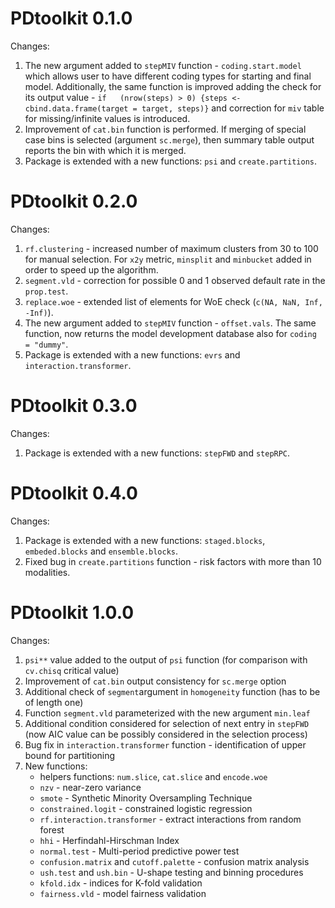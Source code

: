# PDtoolkit 0.1.0
Changes:<br/>

1. The new argument added to ```stepMIV``` function - ```coding.start.model``` which allows user to have different coding types for starting and final model. 
Additionally, the same function is improved adding the check for its output value - ```if	(nrow(steps) > 0) {steps <- cbind.data.frame(target = target, steps)}``` and correction 
for ```miv``` table for missing/infinite values is introduced. <br/>
2. Improvement of ```cat.bin``` function is performed. If merging of special case bins is selected (argument ```sc.merge```), then summary table output reports the bin with which 
   it is merged. </br>
4. Package is extended with a new functions: ```psi``` and ```create.partitions```.

# PDtoolkit 0.2.0
Changes:<br/>

1. ```rf.clustering``` - increased number of maximum clusters from 30 to 100 for manual selection. For ```x2y``` metric, ```minsplit``` and ```minbucket``` added in order to speed 
up the algorithm. <br/>
2. ```segment.vld``` - correction for possible 0 and 1 observed default rate in the ```prop.test```. <br/>
3. ```replace.woe``` - extended list of elements for WoE check (```c(NA, NaN, Inf, -Inf)```).
4. The new argument added to ```stepMIV``` function - ```offset.vals```. The same function, now returns the model development database also for ```coding = "dummy"```.
5. Package is extended with a new functions: ```evrs``` and ```interaction.transformer```.

# PDtoolkit 0.3.0
Changes:<br/>

1. Package is extended with a new functions: ```stepFWD``` and ```stepRPC```.

# PDtoolkit 0.4.0
Changes:<br/>

1. Package is extended with a new functions: ```staged.blocks```, ```embeded.blocks``` and ```ensemble.blocks```.
2. Fixed bug in ```create.partitions``` function - risk factors with more than 10 modalities. 

# PDtoolkit 1.0.0
Changes:<br/>

1. ```psi**``` value added to the output of ```psi``` function (for comparison with ```cv.chisq``` critical value)
2. Improvement of ```cat.bin``` output consistency for ```sc.merge``` option 
3. Additional check of ```segment```argument in ```homogeneity``` function (has to be of length one)
4. Function ```segment.vld``` parameterized with the new argument ```min.leaf```
5. Additional condition considered for selection of next entry in ```stepFWD``` (now AIC value can be possibly considered in the selection process)
6. Bug fix in ```interaction.transformer``` function - identification of upper bound for partitioning
7. New functions:
      + helpers functions: ```num.slice```, ```cat.slice``` and ```encode.woe```
      + ```nzv``` - near-zero variance
      + ```smote``` - Synthetic Minority Oversampling Technique
      + ```constrained.logit``` - constrained logistic regression
      + ```rf.interaction.transformer``` - extract interactions from random forest
      + ```hhi``` - Herfindahl-Hirschman Index
      + ```normal.test``` - Multi-period predictive power test
      + ```confusion.matrix``` and ```cutoff.palette``` - confusion matrix analysis
      + ```ush.test``` and ```ush.bin``` - U-shape testing and binning procedures
      + ```kfold.idx``` - indices for K-fold validation
      + ```fairness.vld``` - model fairness validation

